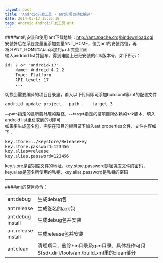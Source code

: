 ```yaml
---
layout: post
title: "Android开发工具 - ant实现自动化编译"
date: 2014-05-13 15:05:18
tags: Android Android开发工具 ant
---
```


####ant的安装和使用
ant下载地址：<http://ant.apache.org/bindownload.cgi>  
安装好后在系统变量里添加变量ANT_HOME，值为ant的安装路径，再将%ANT_HOME%\bin添加到path变量里面  
输入android list并回车，得到电脑上已经安装的sdk版本号，如下所示：  
<pre>
id: 3 or "android-17"
	Name: Android 4.2.2
	Type: Platform
	API level: 17
	...
</pre>
切换到需要编译的项目目录里，输入以下代码即可添加build.xml等ant的配置文件
<pre>
android update project --path . --target 3
</pre>
--path指定的是所要处理的路径，--target指定的是项目所依赖的sdk版本，填入android list里获取到的id即可  
如果要生成签名包，需要在项目的根目录下加入ant.properties文件，文件内容如下：
<pre>
key.store=../keystore/ReleaseKey
key.store.password=123456
key.alias=release
key.alias.password=123456
</pre>
key.store是密钥库文件的地址，key.store.password是密钥库文件的密码，key.alias是签名所使用的私钥，key.alias.password是私钥的密码  
******
####ant的常用命令：
<table>
   <tr>
      <td>ant debug</td>
      <td>生成debug包</td>
   </tr>
   <tr>
      <td>ant release</td>
      <td>生成签名的apk包</td>
   </tr>
   <tr>
      <td>ant debug install</td>
      <td>生成debug包并安装</td>
   </tr>
   <tr>
      <td>ant release install</td>
      <td>生成release包并安装</td>
   </tr>
   <tr>
      <td>ant clean</td>
      <td>清理项目，删除bin目录及gen目录，具体操作可见${sdk.dir}/tools/ant/build.xml里的clean部分</td>
   </tr>
</table>